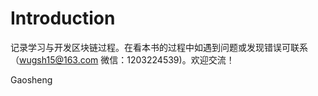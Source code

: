 # Introduction

记录学习与开发区块链过程。在看本书的过程中如遇到问题或发现错误可联系（wugsh15@163.com 微信：1203224539\)。欢迎交流！

Gaosheng

